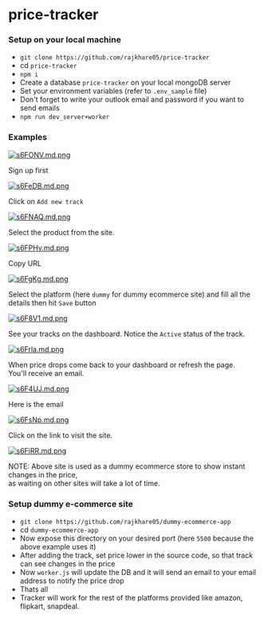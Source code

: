 # price-tracker

### Setup on your local machine
- `git clone https://github.com/rajkhare05/price-tracker`
-  cd `price-tracker`
- `npm i`
- Create a database `price-tracker` on your local mongoDB server
- Set your environment variables (refer to `.env_sample` file)
- Don't forget to write your outlook email and password if you want to send emails
- `npm run dev_server+worker`

### Examples

<a href="https://freeimage.host/i/s6FONV"><img src="https://iili.io/s6FONV.md.png" alt="s6FONV.md.png" ></a>

Sign up first 

<a href="https://freeimage.host/i/s6FeDB"><img src="https://iili.io/s6FeDB.md.png" alt="s6FeDB.md.png" ></a>

Click on `Add new track`

<a href="https://freeimage.host/i/s6FNAQ"><img src="https://iili.io/s6FNAQ.md.png" alt="s6FNAQ.md.png" ></a>

Select the product from the site.

<a href="https://freeimage.host/i/s6FPHv"><img src="https://iili.io/s6FPHv.md.png" alt="s6FPHv.md.png" ></a>

Copy URL

<a href="https://freeimage.host/i/s6FgKg"><img src="https://iili.io/s6FgKg.md.png" alt="s6FgKg.md.png" ></a>

Select the platform (here `dummy` for dummy ecommerce site) and fill all the details then hit `Save` button

<a href="https://freeimage.host/i/s6F8V1"><img src="https://iili.io/s6F8V1.md.png" alt="s6F8V1.md.png" ></a>

See your tracks on the dashboard. Notice the `Active` status of the track.

<a href="https://freeimage.host/i/s6Frla"><img src="https://iili.io/s6Frla.md.png" alt="s6Frla.md.png" ></a>

When price drops come back to your dashboard or refresh the page. \
You'll receive an email.

<a href="https://freeimage.host/i/s6F4UJ"><img src="https://iili.io/s6F4UJ.md.png" alt="s6F4UJ.md.png" ></a>

Here is the email

<a href="https://freeimage.host/i/s6FsNp"><img src="https://iili.io/s6FsNp.md.png" alt="s6FsNp.md.png" ></a>

Click on the link to visit the site.

<a href="https://freeimage.host/i/s6FiRR"><img src="https://iili.io/s6FiRR.md.png" alt="s6FiRR.md.png" ></a><br />

NOTE: Above site is used as a dummy ecommerce store to show instant changes in the price, \
as waiting on other sites will take a lot of time.

### Setup dummy e-commerce site

- `git clone https://github.com/rajkhare05/dummy-ecommerce-app`
- cd `dummy-ecommerce-app`
- Now expose this directory on your desired port (here `5500` because the above example uses it)
- After adding the track, set price lower in the source code, so that track can see changes in the price
- Now `worker.js` will update the DB and it will send an email to your email address to notify the price drop
- Thats all
- Tracker will work for the rest of the platforms provided like amazon, flipkart, snapdeal.
